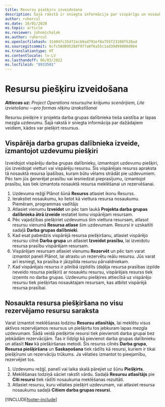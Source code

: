 ```yaml
---
title: Resursu piešķiru izveidošana
description: Šajā rakstā ir sniegta informācija par vispārīgu un nosauktu resursu piešķiru izveidi.
author: ruhercul
ms.date: 10/01/2020
ms.topic: article
ms.reviewer: johnmichalak
ms.author: ruhercul
ms.openlocfilehash: 31404fc35d72acb9ad791ef8a755f23108f528ad
ms.sourcegitcommit: 6cfc50d89528df977a8f6a55c1ad39d99800d9b4
ms.translationtype: HT
ms.contentlocale: lv-LV
ms.lasthandoff: 06/03/2022
ms.locfileid: "8933501"
---
```

# <a name="create-resource-assignments"></a>Resursu piešķiru izveidošana

_**Attiecas uz:** Project Operations resursu/ne krājumu scenārijiem, Lite izvietošanu —pro formas rēķinu izrakstīšanai_


Resursu piešķire ir projekta darba grupas dalībnieka tieša saistība ar lapas mezgla uzdevumu. Šajā rakstā ir sniegta informācija par dažādajiem veidiem, kādos var piešķirt resursus.

## <a name="create-a-generic-team-member-through-task-assignment"></a>Vispārēja darba grupas dalībnieka izveide, izmantojot uzdevumu piešķiri


Izveidojot vispārēju darba grupas dalībnieku, izmantojot uzdevumu piešķiri, jūs izveidojat vietturi vai vispārēju resursu. Šis vispārējais resurss apraksta tā nosauktā resursa īpašības, kuram būtu vēlams strādāt pie uzdevumiem. Pēc tam jūs ģenerējat prasību vai iesniedzat pieprasījumu, izmantojot prasību, kas tiek izmantota nosauktā resursa meklēšanai un rezervēšanai.

1. Uzdevuma režģī Plānot šūnā **Resurss** atlasiet ikonu Resurss.
2. Ierakstiet nosaukumu, ko lietot kā viettura resursa nosaukumu. Piemēram, programmas vadītājs
3. Atlasiet vienumu **Izveidot** un pēc tam laukā **Projekta darba grupas dalībnieka ātrā izveide** iestatiet lomu vispārējam resursam.
4. Pēc vajadzības piešķiriet uzdevumus šim viettura resursam, atlasot resursu vienumā **Resursa atlase** šim uzdevumam. Resursi ir uzskaitīti sadaļā **Darba grupas dalībnieki**.
5. Kad esat pabeidzis vispārējā resursa piešķiršanu, atlasiet vispārējo resursu cilnē **Darba grupa** un atlasiet **Izveidot prasību**, lai izveidotu resursa prasību vispārējam resursam.
6. Vispārējam resursam atlasiet vienumu **Rezervēt** un pēc tam varat izmantot paneli Plānot, lai atrastu un rezervētu reālu resursu. Jūs varat arī iesniegt, ka prasība ir jāizpilda resursu pārvaldniekam.
7. Kad vispārējais resurss ir pilnībā izpildīts (daļēja resursa prasības izpilde neveido resursa piešķiri) ar nosauktu resursu, vispārējais resurss tiek izņemts no darba grupas. Uzdevumu piešķires attiecībā uz vispārējo resursu tiek piešķirtas nosauktajam resursam, kas atbilst vispārējā resursa prasībai.

## <a name="assign-a-named-resource-from-the-list-of-all-bookable-resources"></a>Nosaukta resursa piešķiršana no visu rezervējamo resursu saraksta

Varat izmantot meklēšanas lodziņu **Resursu atlasītājs**, lai meklētu visus aktīvos rezervējamos resursus un piešķirtu tos jebkuram lapas mezgla uzdevumam. Šādā veidā piešķirtie resursi tiek pievienoti darba grupai bez jebkādām rezervācijām. Tas ir līdzīgi kā pievienot darba grupas dalībnieku un atlasīt **Nav** kā piešķiršanas metodi. Šis resurss cilnēs **Darba grupa**, **Resursa piešķiršana** un **Saskaņošana** tiek rādīts kā resursi, kuriem ir tikai piešķīrumi un rezervāciju trūkums. Ja vēlaties izmantot to pieejamību, rezervējiet tos.

1. Uzdevumu režģī, panelī vai laika skalā pārejiet uz šūnu **Piešķirts**.
2. Meklēšanas lodziņā sāciet rakstīt vārdu. Sadaļā **Resursu atlasītājs** pie **Citi resursi** tiek rādīti nosaukuma meklēšanas rezultāti.
3. Atlasiet resursu, kuru vēlaties piešķirt uzdevumam, vai atlasiet resursa nosaukumu sadaļā **Citiem darba grupas resursi**.


[!INCLUDE[footer-include](../includes/footer-banner.md)]